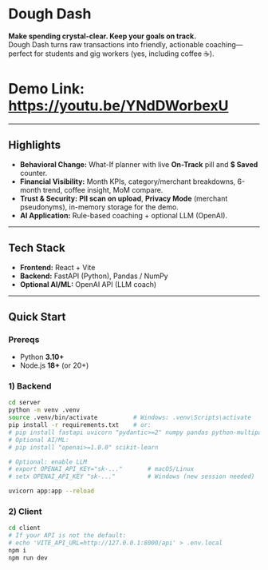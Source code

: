 # Dough Dash

**Make spending crystal-clear. Keep your goals on track.**  
Dough Dash turns raw transactions into friendly, actionable coaching—perfect for students and gig workers (yes, including coffee ☕).

# Demo Link: https://youtu.be/YNdDWorbexU
---

## Highlights

- **Behavioral Change:** What-If planner with live **On-Track** pill and **$ Saved** counter.
- **Financial Visibility:** Month KPIs, category/merchant breakdowns, 6-month trend, coffee insight, MoM compare.
- **Trust & Security:** **PII scan on upload**, **Privacy Mode** (merchant pseudonyms), in-memory storage for the demo.
- **AI Application:** Rule-based coaching + optional LLM (OpenAI).

---

## Tech Stack

- **Frontend:** React + Vite
- **Backend:** FastAPI (Python), Pandas / NumPy
- **Optional AI/ML:** OpenAI API (LLM coach)

---

## Quick Start

### Prereqs
- Python **3.10+**
- Node.js **18+** (or 20+)

### 1) Backend

```bash
cd server
python -m venv .venv
source .venv/bin/activate          # Windows: .venv\Scripts\activate
pip install -r requirements.txt    # or:
# pip install fastapi uvicorn "pydantic>=2" numpy pandas python-multipart python-dotenv
# Optional AI/ML:
# pip install "openai>=1.0.0" scikit-learn

# Optional: enable LLM
# export OPENAI_API_KEY="sk-..."       # macOS/Linux
# setx OPENAI_API_KEY "sk-..."         # Windows (new session needed)

uvicorn app:app --reload
```
### 2) Client
```bash
cd client
# If your API is not the default:
# echo 'VITE_API_URL=http://127.0.0.1:8000/api' > .env.local
npm i
npm run dev
```
